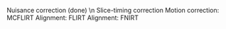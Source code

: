 Nuisance correction (done) \n
Slice-timing correction
Motion correction: MCFLIRT
Alignment: FLIRT
Alignment: FNIRT
